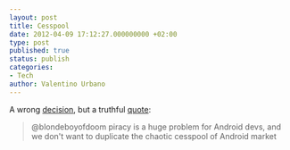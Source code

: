 ```yaml
---
layout: post
title: Cesspool
date: 2012-04-09 17:12:27.000000000 +02:00
type: post
published: true
status: publish
categories:
- Tech
author: Valentino Urbano 
---
```


A wrong [decision][0], but a truthful [quote][1]:

> @blondeboyofdoom piracy is a huge problem for Android devs, and we don't want to duplicate the chaotic cesspool of Android market



[0]: http://www.theverge.com/2012/4/9/2935533/rim-cutting-sideloaded-app-playbook-android-piracy
[1]: https://twitter.com/asaunders/status/187981323061829632